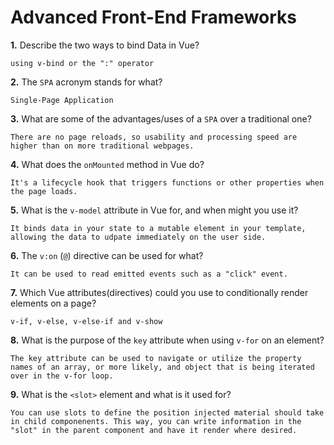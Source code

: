 # Advanced Front-End Frameworks


**1.** Describe the two ways to bind Data in Vue?
<!-- enter you answer in the space below -->
```
using v-bind or the ":" operator
```

**2.** The `SPA` acronym stands for what?
<!-- enter you answer in the space below -->
```
Single-Page Application
```
**3.** What are some of the advantages/uses of a `SPA` over a traditional one?
<!-- enter you answer in the space below -->
```
There are no page reloads, so usability and processing speed are higher than on more traditional webpages.
```
**4.** What does the `onMounted` method in Vue do?
<!-- enter you answer in the space below -->
```
It's a lifecycle hook that triggers functions or other properties when the page loads.
```
**5.** What is the `v-model` attribute in Vue for, and when might you use it?
<!-- enter you answer in the space below -->
```
It binds data in your state to a mutable element in your template, allowing the data to udpate immediately on the user side.
```
**6.** The `v:on` (`@`) directive can be used for what?
<!-- enter you answer in the space below -->
```
It can be used to read emitted events such as a "click" event.
```
**7.** Which Vue attributes(directives) could you use to conditionally render elements on a page?
<!-- enter you answer in the space below -->
```
v-if, v-else, v-else-if and v-show
```
**8.** What is the purpose of the `key` attribute when using `v-for` on an element?
<!-- enter you answer in the space below -->
```
The key attribute can be used to navigate or utilize the property names of an array, or more likely, and object that is being iterated over in the v-for loop.
```
**9.** What is the `<slot>` element and what is it used for?
<!-- enter you answer in the space below -->
```
You can use slots to define the position injected material should take in child componenents. This way, you can write information in the "slot" in the parent component and have it render where desired.
```